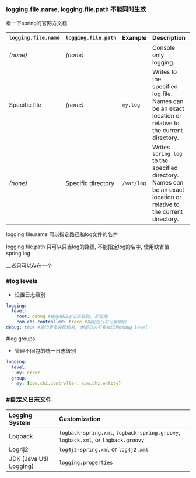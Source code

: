 ### logging.file.name, logging.file.path 不能同时生效

看一下spring的官网方文档

| `logging.file.name` | `logging.file.path` | Example    | Description                                                  |
| :------------------ | :------------------ | :--------- | :----------------------------------------------------------- |
| *(none)*            | *(none)*            |            | Console only logging.                                        |
| Specific file       | *(none)*            | `my.log`   | Writes to the specified log file. Names can be an exact location or relative to the current directory. |
| *(none)*            | Specific directory  | `/var/log` | Writes `spring.log` to the specified directory. Names can be an exact location or relative to the current directory. |

logging.file.name 可以指定路径和log文件的名字

logging.file.path 只可以只当log的路径, 不能指定log的名字, 使用缺省值spring.log

二者只可以存在一个

### #log levels

- 设置日志级别

```yaml
logging:
  level:
    root: debug #指定根日志记录级别, 即全局
    com.chz.controller: trace #指定包日志记录级别
debug: true #输出更多装配信息, 但是日志不会被设为debug level
```

#log groups

- 管理不同包的统一日志级别

```yaml
logging:
  level:
    my: error
  group:
    my: [com.chz.controller, com.chz.entity]
```

### #自定义日志文件

| Logging System          | Customization                                                |
| :---------------------- | :----------------------------------------------------------- |
| Logback                 | `logback-spring.xml`, `logback-spring.groovy`, `logback.xml`, or `logback.groovy` |
| Log4j2                  | `log4j2-spring.xml` or `log4j2.xml`                          |
| JDK (Java Util Logging) | `logging.properties`                                         |

